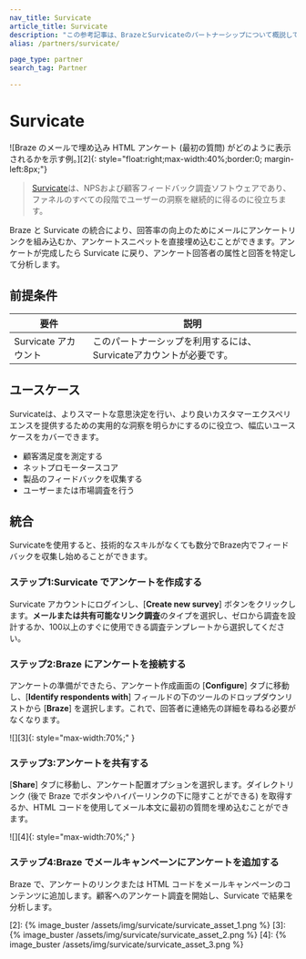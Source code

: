 ```yaml
---
nav_title: Survicate
article_title: Survicate
description: "この参考記事は、BrazeとSurvicateのパートナーシップについて概説しています。SurvicateはNPSおよび顧客フィードバック調査ソフトウェアであり、ファネルのすべての段階でユーザーの洞察を継続的に得るのに役立ちます。"
alias: /partners/survicate/

page_type: partner
search_tag: Partner

---
```


# Survicate

![Braze のメールで埋め込み HTML アンケート (最初の質問) がどのように表示されるかを示す例。][2]{: style="float:right;max-width:40%;border:0; margin-left:8px;"}

> [Survicate][1]は、NPSおよび顧客フィードバック調査ソフトウェアであり、ファネルのすべての段階でユーザーの洞察を継続的に得るのに役立ちます。 

Braze と Survicate の統合により、回答率の向上のためにメールにアンケートリンクを組み込むか、アンケートスニペットを直接埋め込むことができます。アンケートが完成したら Survicate に戻り、アンケート回答者の属性と回答を特定して分析します。

## 前提条件

| 要件 | 説明 |
| ----------- | ----------- |
| Survicate アカウント | このパートナーシップを利用するには、Survicateアカウントが必要です。 |

## ユースケース

Survicateは、よりスマートな意思決定を行い、より良いカスタマーエクスペリエンスを提供するための実用的な洞察を明らかにするのに役立つ、幅広いユースケースをカバーできます。
- 顧客満足度を測定する
- ネットプロモータースコア
- 製品のフィードバックを収集する
- ユーザーまたは市場調査を行う

## 統合

Survicateを使用すると、技術的なスキルがなくても数分でBraze内でフィードバックを収集し始めることができます。

### ステップ1:Survicate でアンケートを作成する

Survicate アカウントにログインし、\[**Create new survey**] ボタンをクリックします。**メールまたは共有可能なリンク調査**のタイプを選択し、ゼロから調査を設計するか、100以上のすぐに使用できる調査テンプレートから選択してください。

### ステップ2:Braze にアンケートを接続する

アンケートの準備ができたら、アンケート作成画面の \[**Configure**] タブに移動し、\[**Identify respondents with**] フィールドの下のツールのドロップダウンリストから \[**Braze**] を選択します。これで、回答者に連絡先の詳細を尋ねる必要がなくなります。

![][3]{: style="max-width:70%;" }

### ステップ3:アンケートを共有する

\[**Share**] タブに移動し、アンケート配置オプションを選択します。ダイレクトリンク (後で Braze でボタンやハイパーリンクの下に隠すことができる) を取得するか、HTML コードを使用してメール本文に最初の質問を埋め込むことができます。

![][4]{: style="max-width:70%;" }

### ステップ4:Braze でメールキャンペーンにアンケートを追加する

Braze で、アンケートのリンクまたは HTML コードをメールキャンペーンのコンテンツに追加します。顧客へのアンケート調査を開始し、Survicate で結果を分析します。

[1]: https://survicate.com/
[2]:  {% image_buster /assets/img/survicate/survicate_asset_1.png %}
[3]:  {% image_buster /assets/img/survicate/survicate_asset_2.png %}
[4]:  {% image_buster /assets/img/survicate/survicate_asset_3.png %}
